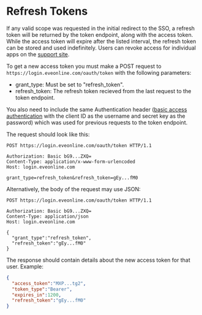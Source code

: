 # Refresh Tokens
If any valid scope was requested in the initial redirect to the SSO, a refresh token will be returned by the token endpoint, along with the access token. While the access token will expire after the listed interval, the refresh token can be stored and used indefinitely. Users can revoke access for individual apps on the [support site](https://community.eveonline.com/support/third-party-applications/).

To get a new access token you must make a POST request to `https://login.eveonline.com/oauth/token` with the following parameters:
- grant_type: Must be set to "refresh_token".
- refresh_token: The refresh token recieved from the last request to the token endpoint.

You also need to include the same Authentication header ([basic access authentication](https://en.wikipedia.org/wiki/Basic_access_authentication) with the client ID as the username and secret key as the password) which was used for previous requests to the token endpoint.

The request should look like this:
```http
POST https://login.eveonline.com/oauth/token HTTP/1.1

Authorization: Basic bG9...ZXQ=
Content-Type: application/x-www-form-urlencoded
Host: login.eveonline.com

grant_type=refresh_token&refresh_token=gEy...fM0
```

Alternatively, the body of the request may use JSON:
```http
POST https://login.eveonline.com/oauth/token HTTP/1.1

Authorization: Basic bG9...ZXQ=
Content-Type: application/json
Host: login.eveonline.com

{
  "grant_type":"refresh_token",
  "refresh_token":"gEy...fM0"
}
```

The response should contain details about the new access token for that user. Example:
```json
{
  "access_token":"MXP...tg2",
  "token_type":"Bearer",
  "expires_in":1200,
  "refresh_token":"gEy...fM0"
}
```
